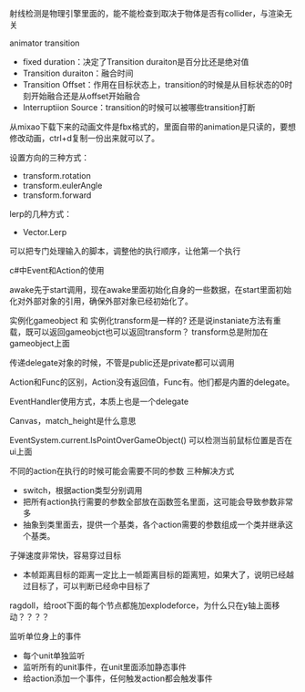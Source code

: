  射线检测是物理引擎里面的，能不能检查到取决于物体是否有collider，与渲染无关


animator transition
- fixed duration：决定了Transition duraiton是百分比还是绝对值
- Transition duraiton：融合时间
- Transition Offset：作用在目标状态上，transition的时候是从目标状态的0时刻开始融合还是从offset开始融合
- Interruptiion Source：transition的时候可以被哪些transition打断

从mixao下载下来的动画文件是fbx格式的，里面自带的animation是只读的，要想修改动画，ctrl+d复制一份出来就可以了。


设置方向的三种方式：
- transform.rotation
- transform.eulerAngle
- transform.forward

lerp的几种方式：
- Vector.Lerp


可以把专门处理输入的脚本，调整他的执行顺序，让他第一个执行


c#中Event和Action的使用


awake先于start调用，现在awake里面初始化自身的一些数据，在start里面初始化对外部对象的引用，确保外部对象已经初始化了。


实例化gameobject 和 实例化transform是一样的?
还是说instaniate方法有重载，既可以返回gameobjct也可以返回transform？
transform总是附加在gameobject上面

传递delegate对象的时候，不管是public还是private都可以调用

Action和Func的区别，Action没有返回值，Func有。他们都是内置的delegate。

EventHandler使用方式，本质上也是一个delegate


Canvas，match_height是什么意思


EventSystem.current.IsPointOverGameObject()
可以检测当前鼠标位置是否在ui上面

不同的action在执行的时候可能会需要不同的参数
三种解决方式
- switch，根据action类型分别调用
- 把所有action执行需要的参数全部放在函数签名里面，这可能会导致参数非常多
- 抽象到类里面去，提供一个基类，各个action需要的参数组成一个类并继承这个基类。

子弹速度非常快，容易穿过目标
- 本帧距离目标的距离一定比上一帧距离目标的距离短，如果大了，说明已经越过目标了，可以判断已经命中目标了


ragdoll，给root下面的每个节点都施加explodeforce，为什么只在y轴上面移动？？？？


监听单位身上的事件
- 每个unit单独监听
- 监听所有的unit事件，在unit里面添加静态事件
- 给action添加一个事件，任何触发action都会触发事件